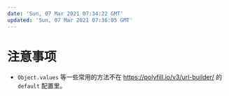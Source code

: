 ```yaml
---
date: 'Sun, 07 Mar 2021 07:34:22 GMT'
updated: 'Sun, 07 Mar 2021 07:36:05 GMT'
---
```


# 注意事项

-   `Object.values` 等一些常用的方法不在 <https://polyfill.io/v3/url-builder/> 的`default` 配置里。
